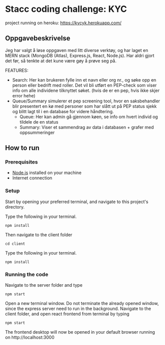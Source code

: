 # Stacc coding challenge: KYC

project running on heroku: https://kycyk.herokuapp.com/

## Oppgavebeskrivelse


Jeg har valgt å løse oppgaven med litt diverse verktøy, og har laget en MERN stack
(MongoDB (Atlas), Express.js, React, Node.js). Har aldri gjort det før, så tenkte at det kune være gøy å prøve seg på.


FEATURES:
- Search: Her kan brukeren fylle inn et navn eller org nr., og søke opp en person eller bedrift med roller. Det vil bli
utført en PEP-check som viser info om alle individene tilknyttet søket. (hvis de er en pep, hvis ikke skjer error hehe)
- Queue/Summary simulerer et pep screening tool, hvor en saksbehandler blir presentert en kø med personer som har slått ut på 
PEP status sjekk og blitt lagt til i en database for videre håndtering. 
  - Queue: Her kan admin gå gjennom køen, se info om hvert individ og tildele de en status
  - Summary: Viser et sammendrag av data i databasen + grafer med oppsummeringer

## How to run
### Prerequisites
- [Node.js](https://nodejs.org/en/) installed on your machine
- Internet connection

### Setup

Start by opening your preferred terminal, and navigate to this project's directory.

Type the following in your terminal.
```
npm install
```

Then navigate to the client folder

```
cd client
```

Type the following in your terminal.
```
npm install
```


### Running the code

Navigate to the server folder and type
```
npm start
```

Open a new terminal window. Do not terminate the already opened window, since the express server need to run in the background.
Navigate to the client folder, and open react frontend from terminal by typing

```
npm start
```

The frontend desktop will now be opened in your default browser running on http://localhost:3000
